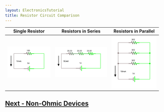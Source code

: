 ```yaml
---
layout: ElectronicsTutorial
title: Resistor Circuit Comparison
---
```



| Single Resistor   | Resistors in Series  | Resistors in Parallel     |
|-------------------|--------------|----------|
| ![](../Resistor_Single.svg) | ![](../Resistor_Series.svg) | ![](../Resistor_Parallel.svg) |


## [Next - Non-Ohmic Devices](../Non-Ohmic_Devices)